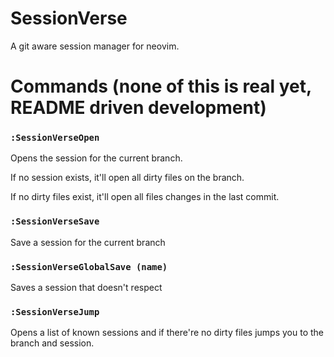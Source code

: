 # SessionVerse

A git aware session manager for neovim. 

# Commands (none of this is real yet, README driven development)

### `:SessionVerseOpen`

Opens the session for the current branch.

If no session exists, it'll open all dirty files on the branch.

If no dirty files exist, it'll open all files changes in the last commit.

### `:SessionVerseSave`

Save a session for the current branch

### `:SessionVerseGlobalSave (name)`

Saves a session that doesn't respect 

### `:SessionVerseJump`

Opens a list of known sessions and if there're no dirty files jumps you to the branch and session.
